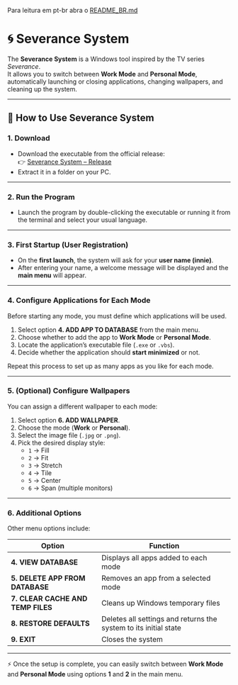 Para leitura em pt-br abra o [README_BR.md](https://github.com/Ericssonlc94/Severance-System/blob/main/README_BR.md)

# 🌀 Severance System

The **Severance System** is a Windows tool inspired by the TV series *Severance*.  
It allows you to switch between **Work Mode** and **Personal Mode**, automatically launching or closing applications, changing wallpapers, and cleaning up the system.

---

## 📘 How to Use Severance System

### 1. Download
- Download the executable from the official release:  
  👉 [Severance System – Release](https://github.com/Ericssonlc94/Severance-System/releases/tag/severance_system_1.1)  
- Extract it in a folder on your PC.

---

### 2. Run the Program
- Launch the program by double-clicking the executable or running it from the terminal and select your usual language.

---

### 3. First Startup (User Registration)
- On the **first launch**, the system will ask for your **user name (innie)**.  
- After entering your name, a welcome message will be displayed and the **main menu** will appear.

---

### 4. Configure Applications for Each Mode
Before starting any mode, you must define which applications will be used.

1. Select option **4. ADD APP TO DATABASE** from the main menu.  
2. Choose whether to add the app to **Work Mode** or **Personal Mode**.  
3. Locate the application’s executable file (`.exe` or `.vbs`).  
4. Decide whether the application should **start minimized** or not.  

Repeat this process to set up as many apps as you like for each mode.

---

### 5. (Optional) Configure Wallpapers
You can assign a different wallpaper to each mode:

1. Select option **6. ADD WALLPAPER**.  
2. Choose the mode (**Work** or **Personal**).  
3. Select the image file (`.jpg` or `.png`).  
4. Pick the desired display style:  
   - `1` → Fill  
   - `2` → Fit  
   - `3` → Stretch  
   - `4` → Tile  
   - `5` → Center  
   - `6` → Span (multiple monitors)

---

### 6. Additional Options
Other menu options include:

| Option | Function |
|--------|-----------|
| **4. VIEW DATABASE** | Displays all apps added to each mode |
| **5. DELETE APP FROM DATABASE** | Removes an app from a selected mode |
| **7. CLEAR CACHE AND TEMP FILES** | Cleans up Windows temporary files |
| **8. RESTORE DEFAULTS** | Deletes all settings and returns the system to its initial state |
| **9. EXIT** | Closes the system |

---

⚡ Once the setup is complete, you can easily switch between **Work Mode** and **Personal Mode** using options **1** and **2** in the main menu.
